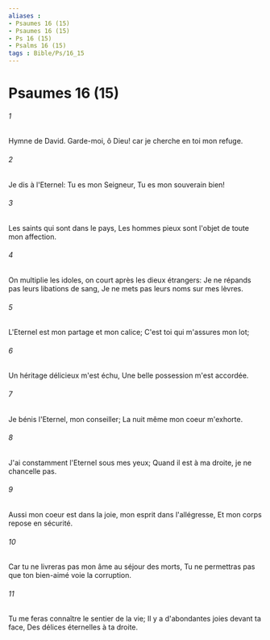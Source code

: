 ```yaml
---
aliases : 
- Psaumes 16 (15)
- Psaumes 16 (15)
- Ps 16 (15)
- Psalms 16 (15)
tags : Bible/Ps/16_15
---
```


# Psaumes 16 (15)

###### 1
Hymne de David. Garde-moi, ô Dieu! car je cherche en toi mon refuge.
###### 2
Je dis à l'Eternel: Tu es mon Seigneur, Tu es mon souverain bien!
###### 3
Les saints qui sont dans le pays, Les hommes pieux sont l'objet de toute mon affection.
###### 4
On multiplie les idoles, on court après les dieux étrangers: Je ne répands pas leurs libations de sang, Je ne mets pas leurs noms sur mes lèvres.
###### 5
L'Eternel est mon partage et mon calice; C'est toi qui m'assures mon lot;
###### 6
Un héritage délicieux m'est échu, Une belle possession m'est accordée.
###### 7
Je bénis l'Eternel, mon conseiller; La nuit même mon coeur m'exhorte.
###### 8
J'ai constamment l'Eternel sous mes yeux; Quand il est à ma droite, je ne chancelle pas.
###### 9
Aussi mon coeur est dans la joie, mon esprit dans l'allégresse, Et mon corps repose en sécurité.
###### 10
Car tu ne livreras pas mon âme au séjour des morts, Tu ne permettras pas que ton bien-aimé voie la corruption.
###### 11
Tu me feras connaître le sentier de la vie; Il y a d'abondantes joies devant ta face, Des délices éternelles à ta droite.
